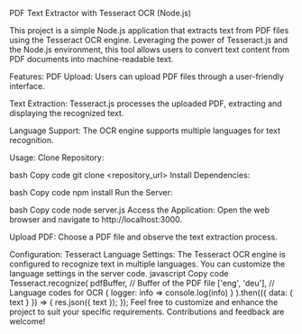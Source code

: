 PDF Text Extractor with Tesseract OCR (Node.js)

This project is a simple Node.js application that extracts text from PDF files using the Tesseract OCR engine. Leveraging the power of Tesseract.js and the Node.js environment, this tool allows users to convert text content from PDF documents into machine-readable text.

Features:
PDF Upload: Users can upload PDF files through a user-friendly interface.

Text Extraction: Tesseract.js processes the uploaded PDF, extracting and displaying the recognized text.

Language Support: The OCR engine supports multiple languages for text recognition.

Usage:
Clone Repository:

bash
Copy code
git clone <repository_url>
Install Dependencies:

bash
Copy code
npm install
Run the Server:

bash
Copy code
node server.js
Access the Application:
Open the web browser and navigate to http://localhost:3000.

Upload PDF:
Choose a PDF file and observe the text extraction process.

Configuration:
Tesseract Language Settings:
The Tesseract OCR engine is configured to recognize text in multiple languages. You can customize the language settings in the server code.
javascript
Copy code
Tesseract.recognize(
    pdfBuffer, // Buffer of the PDF file
    ['eng', 'deu'], // Language codes for OCR
    { logger: info => console.log(info) }
).then(({ data: { text } }) => {
    res.json({ text });
});
Feel free to customize and enhance the project to suit your specific requirements. Contributions and feedback are welcome!
